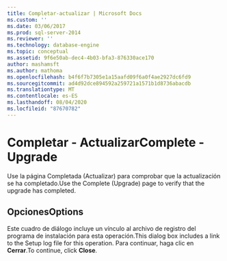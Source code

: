 ```yaml
---
title: Completar-actualizar | Microsoft Docs
ms.custom: ''
ms.date: 03/06/2017
ms.prod: sql-server-2014
ms.reviewer: ''
ms.technology: database-engine
ms.topic: conceptual
ms.assetid: 9f6e50ab-dec4-4b03-bfa3-876330ace170
author: mashamsft
ms.author: mathoma
ms.openlocfilehash: b4f6f7b7305e1a15aafd09f6a0f4ae2927dc6fd9
ms.sourcegitcommit: ad4d92dce894592a259721a1571b1d8736abacdb
ms.translationtype: MT
ms.contentlocale: es-ES
ms.lasthandoff: 08/04/2020
ms.locfileid: "87670782"
---
```

# <a name="complete---upgrade"></a><span data-ttu-id="55080-102">Completar - Actualizar</span><span class="sxs-lookup"><span data-stu-id="55080-102">Complete - Upgrade</span></span>
  <span data-ttu-id="55080-103">Use la página Completada (Actualizar) para comprobar que la actualización se ha completado.</span><span class="sxs-lookup"><span data-stu-id="55080-103">Use the Complete (Upgrade) page to verify that the upgrade has completed.</span></span>  
  
## <a name="options"></a><span data-ttu-id="55080-104">Opciones</span><span class="sxs-lookup"><span data-stu-id="55080-104">Options</span></span>  
 <span data-ttu-id="55080-105">Este cuadro de diálogo incluye un vínculo al archivo de registro del programa de instalación para esta operación.</span><span class="sxs-lookup"><span data-stu-id="55080-105">This dialog box includes a link to the Setup log file for this operation.</span></span> <span data-ttu-id="55080-106">Para continuar, haga clic en **Cerrar**.</span><span class="sxs-lookup"><span data-stu-id="55080-106">To continue, click **Close**.</span></span>  
  
  
